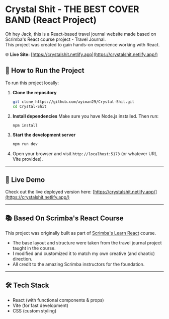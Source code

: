 # Crystal Shit - THE BEST COVER BAND (React Project)

Oh hey Jack, this is a React-based travel journal website made based on Scrimba's React course project - Travel Journal.  
This project was created to gain hands-on experience working with React. 

🌐 **Live Site:** [https://crystalshit.netlify.app](https://crystalshit.netlify.app/)
## 🚀 How to Run the Project

To run this project locally:

1. **Clone the repository**  
   ```bash
   git clone https://github.com/ayiman29/Crystal-Shit.git
   cd Crystal-Shit
   ```

2. **Install dependencies**
   Make sure you have Node.js installed. Then run:

   ```bash
   npm install
   ```

3. **Start the development server**

   ```bash
   npm run dev
   ```

4. Open your browser and visit `http://localhost:5173` (or whatever URL Vite provides).

---

## 🚀 Live Demo

Check out the live deployed version here:
[https://crystalshit.netlify.app/](https://crystalshit.netlify.app/)

---

## 📚 Based On Scrimba's React Course

This project was originally built as part of [Scrimba's Learn React](https://scrimba.com/learn-react-c0e) course.

* The base layout and structure were taken from the travel journal project taught in the course.
* I modified and customized it to match my own creative (and chaotic) direction.
* All credit to the amazing Scrimba instructors for the foundation.

---

## 🛠️ Tech Stack

* React (with functional components & props)
* Vite (for fast development)
* CSS (custom styling)


